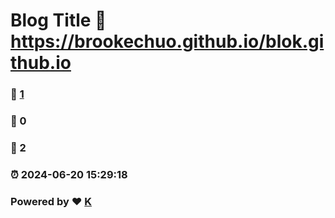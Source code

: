 # Blog Title :link: https://brookechuo.github.io/blok.github.io 
### :page_facing_up: [1](https://brookechuo.github.io/blok.github.io/tag.html) 
### :speech_balloon: 0 
### :hibiscus: 2 
### :alarm_clock: 2024-06-20 15:29:18 
### Powered by :heart: [K](https://brookechuo.github.io/blok.github.io)
